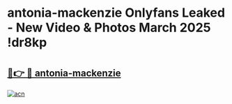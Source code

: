 # antonia-mackenzie Onlyfans Leaked - New Video & Photos March 2025 !dr8kp

# <h2><a href="https://5nifjq.iuczelnia.edu.pl?title=antonia-mackenzie&ref=dr8kp">🔗👉 🔴 antonia-mackenzie</a></h2>

[![acn](https://github.com/user-attachments/assets/0f9c940e-d8b0-45ae-aac7-cd30a18b3e1c)](https://5nifjq.iuczelnia.edu.pl?title=antonia-mackenzie&ref=dr8kp)

